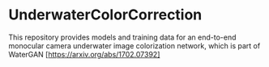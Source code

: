 # UnderwaterColorCorrection
This repository provides models and training data for an end-to-end monocular camera underwater image colorization network, which is part of WaterGAN [https://arxiv.org/abs/1702.07392]
